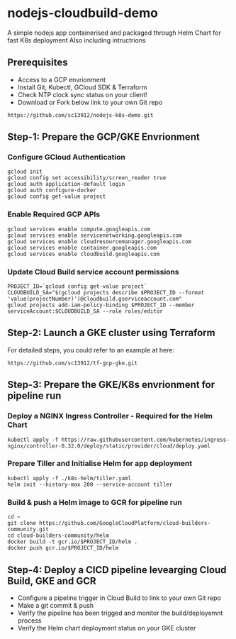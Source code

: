 # nodejs-cloudbuild-demo
A simple nodejs app containerised and packaged through Helm Chart for fast K8s deployment
Also including intructrions 


## Prerequisites
* Access to a GCP envrionment
* Install Git, Kubectl, GCloud SDK & Terraform
* Check NTP clock sync status on your client!
* Download or Fork below link to your own Git repo
```
https://github.com/sc13912/nodejs-k8s-demo.git
```

## Step-1: Prepare the GCP/GKE Envrionment
### Configure GCloud Authentication
```
gcloud init
gcloud config set accessibility/screen_reader true
gcloud auth application-default login
gcloud auth configure-docker
gcloud config get-value project
```

### Enable Required GCP APIs
```
gcloud services enable compute.googleapis.com
gcloud services enable servicenetworking.googleapis.com
gcloud services enable cloudresourcemanager.googleapis.com
gcloud services enable container.googleapis.com
gcloud services enable cloudbuild.googleapis.com
```

### Update Cloud Build service account permissions
```
PROJECT_ID=`gcloud config get-value project`
CLOUDBUILD_SA="$(gcloud projects describe $PROJECT_ID --format 'value(projectNumber)')@cloudbuild.gserviceaccount.com"
gcloud projects add-iam-policy-binding $PROJECT_ID --member serviceAccount:$CLOUDBUILD_SA --role roles/editor
```


## Step-2: Launch a GKE cluster using Terraform
For detailed steps, you could refer to an example at here:
```
https://github.com/sc13912/tf-gcp-gke.git
```


## Step-3: Prepare the GKE/K8s envrionment for pipeline run
### Deploy a NGINX Ingress Controller - Required for the Helm Chart
```
kubectl apply -f https://raw.githubusercontent.com/kubernetes/ingress-nginx/controller-0.32.0/deploy/static/provider/cloud/deploy.yaml  
```

### Prepare Tiller and Initialise Helm for app deployment 
```
kubectl apply -f ./k8s-helm/tiller.yaml
helm init --history-max 200 --service-account tiller
```

### Build & push a Helm image to GCR for pipeline run
```
cd ~
git clone https://github.com/GoogleCloudPlatform/cloud-builders-community.git
cd cloud-builders-community/helm
docker build -t gcr.io/$PROJECT_ID/helm .
docker push gcr.io/$PROJECT_ID/helm
```


## Step-4: Deploy a CICD pipeline levearging Cloud Build, GKE and GCR
* Configure a pipeline trigger in Cloud Build to link to your own Git repo
* Make a git commit & push 
* Verify the pipeline has been trigged and monitor the build/deployemnt process 
* Verify the Helm chart deployment status on your GKE cluster

